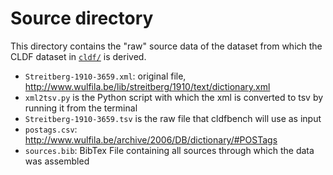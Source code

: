 # Source directory

This directory contains the "raw" source data of the dataset from which the
CLDF dataset in [`cldf/`](../cldf) is derived.

- `Streitberg-1910-3659.xml`: original file, http://www.wulfila.be/lib/streitberg/1910/text/dictionary.xml
- `xml2tsv.py` is the Python script with which the xml is converted to tsv by running it from the terminal
- `Streitberg-1910-3659.tsv` is the raw file that cldfbench will use as input
- `postags.csv`: http://www.wulfila.be/archive/2006/DB/dictionary/#POSTags
- `sources.bib`: BibTex File containing all sources through which the data was assembled
